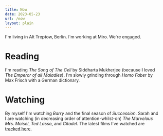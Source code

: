 ```yaml
---
title: Now
date: 2023-05-23
url: /now
layout: plain
---
```


I'm living in Alt Treptow, Berlin. I'm working at Miro. We're engaged.

# Reading
I'm reading _The Song of The Cell_ by Siddharta Mukherjee (because I loved _The Emperor of all Maladies_). I'm slowly grinding through _Homo Faber_ by Max Frisch with a German dictionary.

# Watching
By myself I'm watching _Barry_ and the final season of _Succession_. Sarah and I are watching (in decreasing order of attention-whilst-on) _The Marvelous Mrs. Maisel_, _Ted Lasso_, and _Citadel_. The latest films I've watched are [tracked here](/films/watched).

